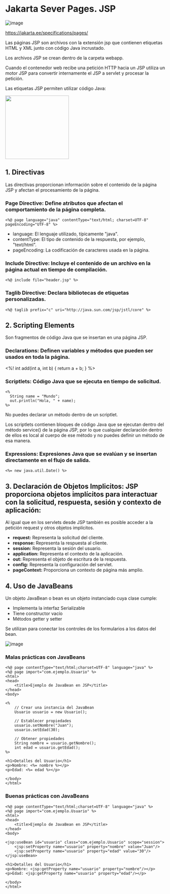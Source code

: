 # Jakarta Sever Pages. JSP

![image](https://github.com/user-attachments/assets/fd2fe72d-70bc-471f-91c2-828f78814445)

https://jakarta.ee/specifications/pages/

Las páginas JSP son archivos con la extensión jsp que contienen etiquetas HTML y XML junto con código Java incrustado.

Los archivos JSP se crean dentro de la carpeta webapp. 

Cuando el contenedor web recibe una petición HTTP hacia un JSP utiliza un motor JSP para convertir internamente el JSP a servlet y procesar la petición.

Las etiquetas JSP permiten utilizar código Java:

<img src="https://github.com/user-attachments/assets/df72882e-4714-4138-a8be-13c909901161" height="200px"/>



## 1. Directivas
Las directivas proporcionan información sobre el contenido de la página JSP y afectan el procesamiento de la página.

### Page Directive: Define atributos que afectan el comportamiento de la página completa.

```
<%@ page language="java" contentType="text/html; charset=UTF-8" pageEncoding="UTF-8" %>
```

- language: El lenguaje utilizado, típicamente "java".
- contentType: El tipo de contenido de la respuesta, por ejemplo, "text/html".
- pageEncoding: La codificación de caracteres usada en la página.

### Include Directive: Incluye el contenido de un archivo en la página actual en tiempo de compilación.

```
<%@ include file="header.jsp" %>
```

### Taglib Directive: Declara bibliotecas de etiquetas personalizadas.

```
<%@ taglib prefix="c" uri="http://java.sun.com/jsp/jstl/core" %>
```

## 2. Scripting Elements
Son fragmentos de código Java que se insertan en una página JSP.

### Declarations: Definen variables y métodos que pueden ser usados en toda la página.

<%! 
  int add(int a, int b) {
    return a + b;
  }
%>

### Scriptlets: Código Java que se ejecuta en tiempo de solicitud.

```
<% 
  String name = "Mundo"; 
  out.println("Hola, " + name);
%>
```

No puedes declarar un método dentro de un scriptlet.

Los scriptlets contienen bloques de código Java que se ejecutan dentro del método service() de la página JSP, por lo que cualquier declaración dentro de ellos es local al cuerpo de ese método y no puedes definir un método de esa manera.

### Expressions: Expresiones Java que se evalúan y se insertan directamente en el flujo de salida.

```
<%= new java.util.Date() %>
```

## 3. Declaración de Objetos Implicitos: JSP proporciona objetos implícitos para interactuar con la solicitud, respuesta, sesión y contexto de aplicación:

Al igual que en los servlets desde JSP también es posible acceder a la petición request y otros objetos implícitos.

- **request:** Representa la solicitud del cliente.
- **response:** Representa la respuesta al cliente.
- **session:** Representa la sesión del usuario.
- **application:** Representa el contexto de la aplicación.
- **out:** Representa el objeto de escritura de la respuesta.
- **config:** Representa la configuración del servlet.
- **pageContext:** Proporciona un contexto de página más amplio.

## 4. Uso de JavaBeans

Un objeto JavaBean o bean es un objeto instanciado cuya clase cumple:
- Implementa la interfaz Serializable
- Tiene constructor vacío 
- Métodos getter y setter 

Se utilizan para conectar los controles de los formularios a los datos del bean.

![image](https://github.com/user-attachments/assets/c6cea6cb-656e-482c-a078-e5f2ea59c6b6)

### Malas prácticas con JavaBeans

```
<%@ page contentType="text/html;charset=UTF-8" language="java" %>
<%@ page import="com.ejemplo.Usuario" %>
<html>
<head>
    <title>Ejemplo de JavaBean en JSP</title>
</head>
<body>

<% 
    // Crear una instancia del JavaBean
    Usuario usuario = new Usuario();
    
    // Establecer propiedades
    usuario.setNombre("Juan");
    usuario.setEdad(30);
    
    // Obtener propiedades
    String nombre = usuario.getNombre();
    int edad = usuario.getEdad();
%>

<h1>Detalles del Usuario</h1>
<p>Nombre: <%= nombre %></p>
<p>Edad: <%= edad %></p>

</body>
</html>

```

### Buenas prácticas con JavaBeans

```
<%@ page contentType="text/html;charset=UTF-8" language="java" %>
<%@ page import="com.ejemplo.Usuario" %>
<html>
<head>
    <title>Ejemplo de JavaBean en JSP</title>
</head>
<body>

<jsp:useBean id="usuario" class="com.ejemplo.Usuario" scope="session">
    <jsp:setProperty name="usuario" property="nombre" value="Juan"/>
    <jsp:setProperty name="usuario" property="edad" value="30"/>
</jsp:useBean>

<h1>Detalles del Usuario</h1>
<p>Nombre: <jsp:getProperty name="usuario" property="nombre"/></p>
<p>Edad: <jsp:getProperty name="usuario" property="edad"/></p>

</body>
</html>

```
